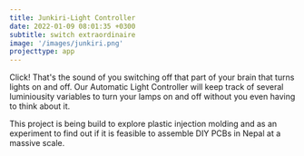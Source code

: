 ```yaml
---
title: Junkiri-Light Controller
date: 2022-01-09 08:01:35 +0300
subtitle: switch extraordinaire
image: '/images/junkiri.png'
projecttype: app
---
```


Click! That's the sound of you switching off that part of your brain that turns lights on and off. Our Automatic
Light Controller will keep track of several luminiousity variables to turn your lamps on and off without you
even having to think about it.

This project is being build to explore plastic injection molding and as an experiment to find out if it is feasible to
assemble DIY PCBs in Nepal at a massive scale.
